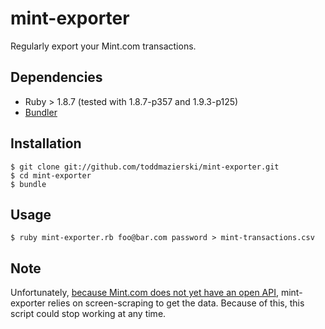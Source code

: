 # mint-exporter

Regularly export your Mint.com transactions.

## Dependencies

  * Ruby > 1.8.7 (tested with 1.8.7-p357 and 1.9.3-p125)
  * [Bundler](http://gembundler.com/)

## Installation

```
$ git clone git://github.com/toddmazierski/mint-exporter.git
$ cd mint-exporter
$ bundle
```

## Usage
```
$ ruby mint-exporter.rb foo@bar.com password > mint-transactions.csv
```

## Note

Unfortunately, [because Mint.com does not yet have an open API](http://www.quora.com/Mint-com/Does-Mint-com-have-an-open-API), mint-exporter relies on screen-scraping to get the data. Because of this, this script could stop working at any time.

